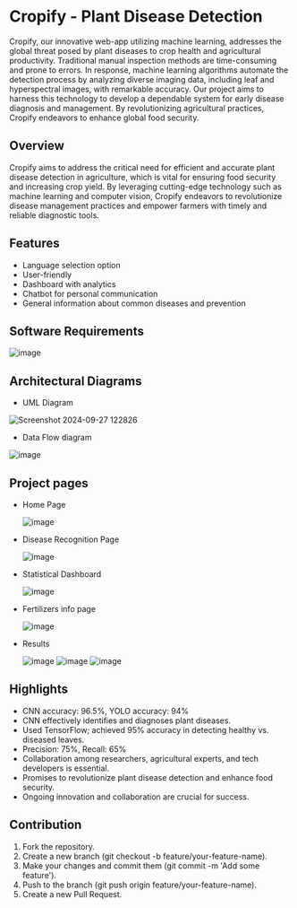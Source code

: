 # Cropify - Plant Disease Detection
Cropify, our innovative web-app utilizing machine learning, addresses the global threat posed by plant diseases to crop health and agricultural productivity. Traditional manual inspection methods are time-consuming and prone to errors.
In response, machine learning algorithms automate the detection process by analyzing diverse imaging data, including leaf and hyperspectral images, with remarkable accuracy. Our project aims to harness this technology to develop a dependable system for early disease diagnosis and management. By
revolutionizing agricultural practices, Cropify endeavors to enhance global food
security.

## Overview

Cropify aims to address the critical need for efficient and accurate plant disease
detection in agriculture, which is vital for ensuring food security and increasing
crop yield. By leveraging cutting-edge technology such as machine learning and
computer vision, Cropify endeavors to revolutionize disease management
practices and empower farmers with timely and reliable diagnostic tools.

## Features
- Language selection option
- User-friendly
- Dashboard with analytics
- Chatbot for personal communication
- General information about common diseases and prevention
## Software Requirements
![image](https://github.com/user-attachments/assets/8377d581-64fe-4c2a-bd1d-ebb58f9d6564)

## Architectural Diagrams
- UML Diagram

![Screenshot 2024-09-27 122826](https://github.com/user-attachments/assets/159aa025-45e5-4b0e-bb37-87261eb59053)

- Data Flow diagram
  
![image](https://github.com/user-attachments/assets/9ca0fb21-8fd1-41a3-819f-b29aab5b40db)

## Project pages 
- Home Page
  
  ![image](https://github.com/user-attachments/assets/856dc75a-17e6-4883-8b5b-7206807e00ab)
- Disease Recognition Page
  
  ![image](https://github.com/user-attachments/assets/17e683da-82f0-4444-8433-d6238679cd68)
- Statistical Dashboard
  
  ![image](https://github.com/user-attachments/assets/c9993cfe-5a37-4995-b595-1e45bd5cf7e0)
- Fertilizers info page
  
  ![image](https://github.com/user-attachments/assets/007b228e-ca50-4ec9-bcc3-2030e21ab55f)
- Results
  
  ![image](https://github.com/user-attachments/assets/a7ed3c01-0856-477e-8298-a1db85293066)
  ![image](https://github.com/user-attachments/assets/d7d2d9d8-a3d1-419f-be69-aa86ae034dd1)
  ![image](https://github.com/user-attachments/assets/6b048362-9d81-4c7d-8733-52f60fd0cf2b)

## Highlights
- CNN accuracy: 96.5%, YOLO accuracy: 94%
- CNN effectively identifies and diagnoses plant diseases.
- Used TensorFlow; achieved 95% accuracy in detecting healthy vs. diseased leaves.
- Precision: 75%, Recall: 65%
- Collaboration among researchers, agricultural experts, and tech developers is essential.
- Promises to revolutionize plant disease detection and enhance food security.
- Ongoing innovation and collaboration are crucial for success.

## Contribution

1. Fork the repository.
2. Create a new branch (git checkout -b feature/your-feature-name).
3. Make your changes and commit them (git commit -m 'Add some feature').
4. Push to the branch (git push origin feature/your-feature-name).
5. Create a new Pull Request.
